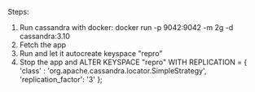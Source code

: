 Steps:

1. Run cassandra with docker:
docker run -p 9042:9042 -m 2g -d cassandra:3.10
2. Fetch the app
3. Run and let it autocreate keyspace "repro"
4. Stop the app and ALTER KEYSPACE "repro" WITH REPLICATION =  { 'class' : 'org.apache.cassandra.locator.SimpleStrategy', 'replication_factor': '3' };
